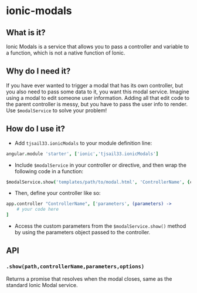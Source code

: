 # ionic-modals
## What is it?
Ionic Modals is a service that allows you to pass a controller and variable to a function, which is not a native function of Ionic.

## Why do I need it?
If you have ever wanted to trigger a modal that has its own controller, but you also need to pass some data to it, you want this modal service. Imagine using a modal to edit someone user information. Adding all that edit code to the parent controller is messy, but you have to pass the user info to render. Use `$modalService` to solve your problem!

## How do I use it?
* Add `tjsail33.ionicModals` to your module definition line:
````coffeescript
angular.module 'starter', ['ionic','tjsail33.ionicModals']
````
* Include `$modalService` in your controller or directive, and then wrap the following code in a function:
````coffeescript
$modalService.show('templates/path/to/modal.html', 'ControllerName', {custom,parameters}, {ionic,modal,options})
````
* Then, define your controller like so:
````coffeescript
app.controller "ControllerName", ['parameters', (parameters) ->
	# your code here	
]
````
* Access the custom parameters from the `$modalService.show()` method by using the parameters object passed to the controller.

## API

### `.show(path,controllerName,parameters,options)`
Returns a promise that resolves when the modal closes, same as the standard Ionic Modal service.